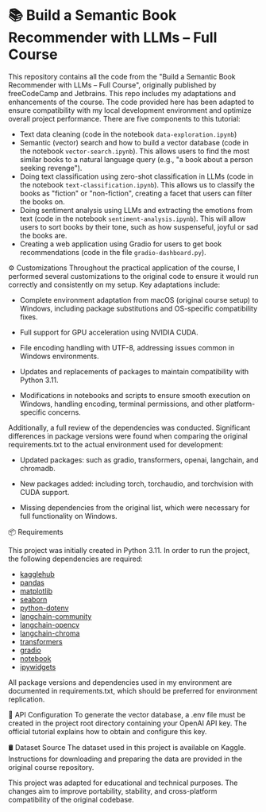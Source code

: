 # 📚 Build a Semantic Book Recommender with LLMs – Full Course

This repository contains all the code from the "Build a Semantic Book Recommender with LLMs – Full Course", originally published by freeCodeCamp and Jetbrains. This repo includes my adaptations and enhancements of the course. The code provided here has been adapted to ensure compatibility with my local development environment and optimize overall project performance. There are five components to this tutorial:
* Text data cleaning (code in the notebook `data-exploration.ipynb`)
* Semantic (vector) search and how to build a vector database (code in the notebook `vector-search.ipynb`). This allows users to find the most similar books to a natural language query (e.g., "a book about a person seeking revenge").
* Doing text classification using zero-shot classification in LLMs (code in the notebook `text-classification.ipynb`). This allows us to classify the books as "fiction" or "non-fiction", creating a facet that users can filter the books on. 
* Doing sentiment analysis using LLMs and extracting the emotions from text (code in the notebook `sentiment-analysis.ipynb`). This will allow users to sort books by their tone, such as how suspenseful, joyful or sad the books are.
* Creating a web application using Gradio for users to get book recommendations (code in the file `gradio-dashboard.py`).

⚙️ Customizations
Throughout the practical application of the course, I performed several customizations to the original code to ensure it would run correctly and consistently on my setup. Key adaptations include:

* Complete environment adaptation from macOS (original course setup) to Windows, including package substitutions and OS-specific compatibility fixes.

* Full support for GPU acceleration using NVIDIA CUDA.

* File encoding handling with UTF-8, addressing issues common in Windows environments.

* Updates and replacements of packages to maintain compatibility with Python 3.11.

* Modifications in notebooks and scripts to ensure smooth execution on Windows, handling encoding, terminal permissions, and other platform-specific concerns.

Additionally, a full review of the dependencies was conducted. Significant differences in package versions were found when comparing the original requirements.txt to the actual environment used for development:

* Updated packages: such as gradio, transformers, openai, langchain, and chromadb.

* New packages added: including torch, torchaudio, and torchvision with CUDA support.

* Missing dependencies from the original list, which were necessary for full functionality on Windows.

📦 Requirements

This project was initially created in Python 3.11. In order to run the project, the following dependencies are required:
* [kagglehub](https://pypi.org/project/kagglehub/)
* [pandas](https://pypi.org/project/pandas/)
* [matplotlib](https://pypi.org/project/matplotlib/)
* [seaborn](https://pypi.org/project/seaborn/)
* [python-dotenv](https://pypi.org/project/python-dotenv/)
* [langchain-community](https://pypi.org/project/langchain-community/)
* [langchain-opencv](https://pypi.org/project/langchain-opencv/)
* [langchain-chroma](https://pypi.org/project/langchain-chroma/)
* [transformers](https://pypi.org/project/transformers/)
* [gradio](https://pypi.org/project/gradio/)
* [notebook](https://pypi.org/project/notebook/)
* [ipywidgets](https://pypi.org/project/ipywidgets/)

All package versions and dependencies used in my environment are documented in requirements.txt, which should be preferred for environment replication.

🔐 API Configuration
To generate the vector database, a .env file must be created in the project root directory containing your OpenAI API key. The official tutorial explains how to obtain and configure this key.

🛢️ Dataset Source
The dataset used in this project is available on Kaggle. Instructions for downloading and preparing the data are provided in the original course repository.

This project was adapted for educational and technical purposes.
The changes aim to improve portability, stability, and cross-platform compatibility of the original codebase.

